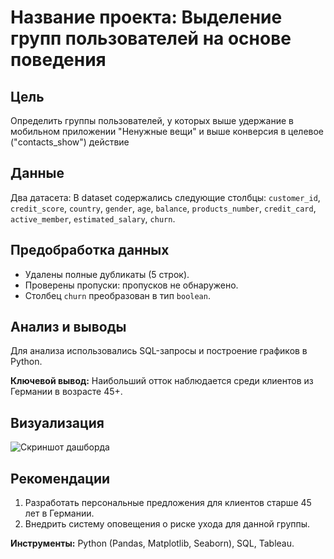# Название проекта: Выделение групп пользователей на основе поведения

## Цель
Определить группы пользователей, у которых выше удержание в мобильном приложении "Ненужные вещи" и выше конверсия в целевое ("contacts_show") действие

## Данные
Два датасета: 
В dataset содержались следующие столбцы: `customer_id`, `credit_score`, `country`, `gender`, `age`, `balance`, `products_number`, `credit_card`, `active_member`, `estimated_salary`, `churn`.

## Предобработка данных
- Удалены полные дубликаты (5 строк).
- Проверены пропуски: пропусков не обнаружено.
- Столбец `churn` преобразован в тип `boolean`.

## Анализ и выводы
Для анализа использовались SQL-запросы и построение графиков в Python.

**Ключевой вывод:** Наибольший отток наблюдается среди клиентов из Германии в возрасте 45+.

## Визуализация
![Скриншот дашборда](preview.png)

## Рекомендации
1. Разработать персональные предложения для клиентов старше 45 лет в Германии.
2. Внедрить систему оповещения о риске ухода для данной группы.

**Инструменты:** Python (Pandas, Matplotlib, Seaborn), SQL, Tableau.
